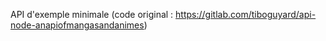 API d'exemple minimale (code original : https://gitlab.com/tiboguyard/api-node-anapiofmangasandanimes)

